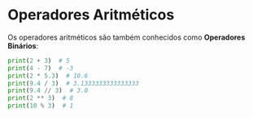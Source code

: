 # Operadores Aritméticos

Os operadores aritméticos são também conhecidos como **Operadores Binários**:


```python
print(2 + 3)  # 5
print(4 - 7)  # -3
print(2 * 5.3)  # 10.6
print(9.4 / 3)  # 3.1333333333333333
print(9.4 // 3)  # 3.0
print(2 ** 3)  # 8
print(10 % 3)  # 1
```
